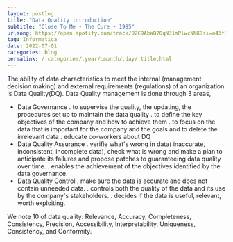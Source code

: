 ```yaml
---
layout: postlog
title: "Data Quality introduction"
subtitle: "Close To Me • The Cure • 1985"
urlsong: https://open.spotify.com/track/02C9AbaB70qN31mPlwcNNK?si=a43f1df73e084934
tag: Informatica
date: 2022-07-01
categories: blog
permalink: /:categories/:year/:month/:day/:title.html
---
```


The ability of data characteristics to meet the internal (management, decision making) and external requirements (regulations) of an organization is Data Quality(DQ). 
Data Quality management is done through 3 areas,
- Data Governance
  . to supervise the quality, the updating, the procedures set up to maintain the data quality
  . to define the key objectives of the company and how to achieve them
  . to focus on the data that is important for the company and the goals and to delete the irrelevant data
  . educate co-workers about DQ
- Data Quality Assurance
  . verifie what's wrong in data( inaccurate, inconsistent, incomplete data), check what is wrong and make a plan to anticipate its failures and propose patches to guaranteeing data quality over time.
  . enables the achievement of the objectives identified by the data governance.
 - Data Quality Control
  . make sure the data is accurate and does not contain unneeded data.
  . controls both the quality of the data and its use by the company's stakeholders.
  . decides if the data is useful, relevant, worth exploiting.
  
We note 10 of data quality: Relevance, Accuracy, Completeness, Consistency, Precision, Accessibility, Interpretability, Uniqueness, Consistency, and Conformity.
